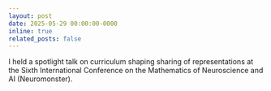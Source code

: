```yaml
---
layout: post
date: 2025-05-29 00:00:00-0000
inline: true
related_posts: false
---
```


I held a spotlight talk on curriculum shaping sharing of representations at the Sixth International Conference on the Mathematics of Neuroscience and AI (Neuromonster).
